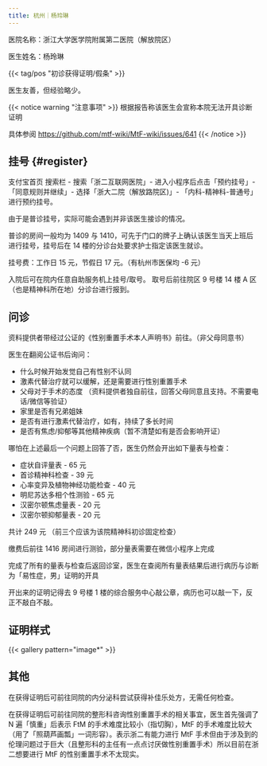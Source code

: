 ```yaml
---
title: 杭州｜杨玲琳
---
```


医院名称：浙江大学医学院附属第二医院（解放院区）

医生姓名：杨玲琳

{{< tag/pos "初诊获得证明/假条" >}}

医生友善，但经验略少。

{{< notice warning "注意事项" >}}
根据报告称该医生会宣称本院无法开具诊断证明

具体参阅 <https://github.com/mtf-wiki/MtF-wiki/issues/641>
{{< /notice >}}

## 挂号 {#register}

支付宝首页 搜索栏 - 搜索「浙二互联网医院」- 进入小程序后点击「预约挂号」-「同意规则并继续」- 选择「浙大二院（解放路院区)」- 「内科-精神科-普通号」进行预约挂号。

由于是普诊挂号，实际可能会遇到并非该医生接诊的情况。

普诊的房间一般均为 1409 与 1410，可先于门口的牌子上确认该医生当天上班后进行挂号，挂号后在 14 楼的分诊台处要求护士指定该医生就诊。

挂号费：工作日 15 元，节假日 17 元。（有杭州市医保均 -6 元）

入院后可在院内任意自助服务机上挂号/取号。
取号后前往院区 9 号楼 14 楼 A 区（也是精神科所在地）分诊台进行报到。

## 问诊

资料提供者带经过公证的《性别重置手术本人声明书》前往。（非父母同意书）

医生在翻阅公证书后询问：

- 什么时候开始发觉自己有性别不认同
- 激素代替治疗就可以缓解，还是需要进行性别重置手术
- 父母对于手术的态度 （资料提供者独自前往，回答父母同意且支持。不需要电话/微信等验证）
- 家里是否有兄弟姐妹
- 是否有进行激素代替治疗，如有，持续了多长时间
- 是否有焦虑/抑郁等其他精神疾病（暂不清楚如有是否会影响开证）

哪怕在上述最后一个问题上回答了否，医生仍然会开出如下量表与检查：

- 症状自评量表 - 65 元
- 首诊精神科检查 - 39 元
- 心率变异及植物神经功能检查 - 40 元
- 明尼苏达多相个性测验 - 65 元
- 汉密尔顿焦虑量表 - 20 元
- 汉密尔顿抑郁量表 - 20 元

共计 249 元 （前三个应该为该院精神科初诊固定检查）

缴费后前往 1416 房间进行测验，部分量表需要在微信小程序上完成

完成了所有的量表与检查后返回诊室，医生在查阅所有量表结果后进行病历与诊断为「易性症，男」证明的开具

开出来的证明记得去 9 号楼 1 楼的综合服务中心敲公章，病历也可以敲一下，反正不敲白不敲。

## 证明样式

{{< gallery pattern="image*" >}}

## 其他

在获得证明后可前往同院的内分泌科尝试获得补佳乐处方，无需任何检查。

在获得证明后可前往同院的整形科咨询性别重置手术的相关事宜，医生首先强调了 N 遍「慎重」后表示 FtM 的手术难度比较小（指切胸），MtF 的手术难度比较大（用了「照葫芦画瓢」一词形容）。表示浙二有能力进行 MtF 手术但由于涉及到的伦理问题过于巨大（且整形科的主任有一点点讨厌做性别重置手术）所以目前在浙二想要进行 MtF 的性别重置手术不太现实。
